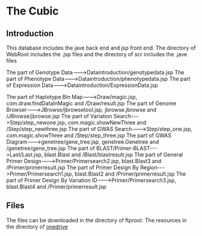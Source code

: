 The Cubic
=============

Introduction
------------
This database includes the jave back end and jsp front end. 
The directory of WebRoot includes the .jsp files and the directory of scr includes the .jave files

The part of Genotype Data--->Dataintroduction/genotypedata.jsp
The part of Phenotype Data--->Dataintroduction/phenotypedata.jsp
The part of Expression Data--->Dataintroduction/ExpressionData.jsp

The part of Haplotype Bin Map--->Draw/magic.jsp, com.draw.findDataInMagic and /Draw/result.jsp
The part of Genome Browser--->JBrowse/jbrowsetool.jsp, jbrowse.jbrowse and /JBrowse/jbrowse.jsp
The part of Variation Search--->Step/step_newone.jsp, com.magic.showNewThree and /Step/step_newthree.jsp 
The part of GWAS Search--->Step/step_one.jsp, com.magic.showThree and /Step/step_three.jsp
The part of GWAS Diagram--->genetree/gene_tree.jsp, genetree.Genetree and /genetree/gene_tree.jsp
The part of BLAST/Primer-BLAST--->Last/Last.jsp, blast.Blast and /Blast/blastresult.jsp 
The part of General Primer Design--->Primer/Primersearch2.jsp, blast.Blast3 and /Primer/primerresult.jsp
The part of Primer Design By Region--->Primer/Primersearch1.jsp, blast.Blast2 and /Primer/primerresult.jsp
The part of Primer Design By Variation ID--->Primer/Primersearch3.jsp, blast.Blast4 and /Primer/primerresult.jsp 

Files
------
The files can be downloaded in the directory of ftproot.
The resources in the directory of [onedrive](https://1479696753-my.sharepoint.com/:f:/g/personal/weicc_hechuan_ooo/EnMR71mHDw9PtNJSSY0lPyUBnWrU-5B_iWF483PB5e7ssw?e=bCBbFY)


